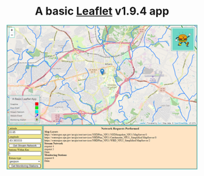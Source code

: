 <h1 style="text-align:center;">A basic <a href="https://leafletjs.com">Leaflet</a> v1.9.4 app</h1>

<div align="center">
    <img src="./src/img/screenshot.png" alt="a basic leaflet app" width="500">
</div>
